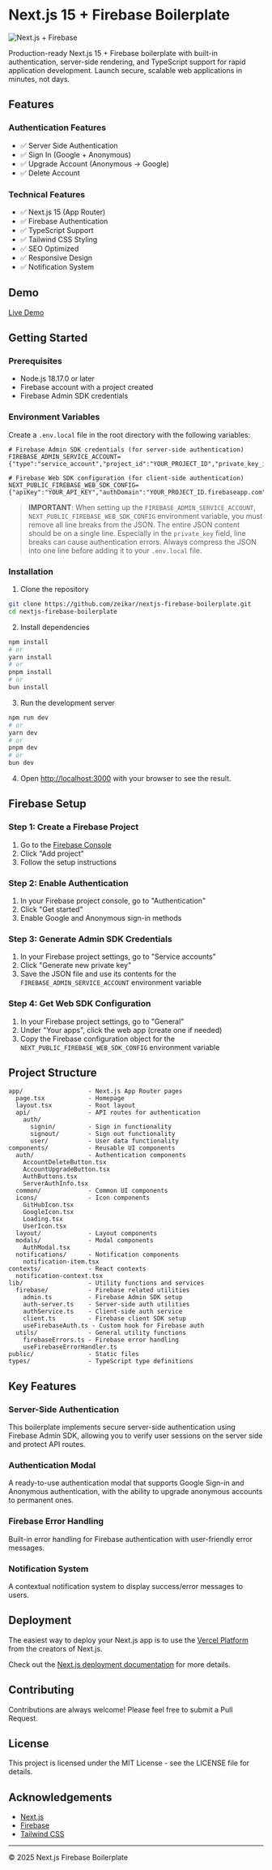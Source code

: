 # Next.js 15 + Firebase Boilerplate

![Next.js + Firebase](https://dogimg.vercel.app/api/og?url=https://nextjs-firebase-starter.vercel.app/)

Production-ready Next.js 15 + Firebase boilerplate with built-in authentication, server-side rendering, and TypeScript support for rapid application development. Launch secure, scalable web applications in minutes, not days.

## Features

### Authentication Features

- ✅ Server Side Authentication
- ✅ Sign In (Google + Anonymous)
- ✅ Upgrade Account (Anonymous → Google)
- ✅ Delete Account

### Technical Features

- ✅ Next.js 15 (App Router)
- ✅ Firebase Authentication
- ✅ TypeScript Support
- ✅ Tailwind CSS Styling
- ✅ SEO Optimized
- ✅ Responsive Design
- ✅ Notification System

## Demo

[Live Demo](https://nextjs-firebase-starter.vercel.app/)

## Getting Started

### Prerequisites

- Node.js 18.17.0 or later
- Firebase account with a project created
- Firebase Admin SDK credentials

### Environment Variables

Create a `.env.local` file in the root directory with the following variables:

```
# Firebase Admin SDK credentials (for server-side authentication)
FIREBASE_ADMIN_SERVICE_ACCOUNT={"type":"service_account","project_id":"YOUR_PROJECT_ID","private_key_id":"YOUR_PRIVATE_KEY_ID","private_key":"YOUR_PRIVATE_KEY","client_email":"YOUR_CLIENT_EMAIL","client_id":"YOUR_CLIENT_ID","auth_uri":"https://accounts.google.com/o/oauth2/auth","token_uri":"https://oauth2.googleapis.com/token","auth_provider_x509_cert_url":"https://www.googleapis.com/oauth2/v1/certs","client_x509_cert_url":"YOUR_CLIENT_X509_CERT_URL","universe_domain":"googleapis.com"}

# Firebase Web SDK configuration (for client-side authentication)
NEXT_PUBLIC_FIREBASE_WEB_SDK_CONFIG={"apiKey":"YOUR_API_KEY","authDomain":"YOUR_PROJECT_ID.firebaseapp.com","projectId":"YOUR_PROJECT_ID","storageBucket":"YOUR_PROJECT_ID.firebasestorage.app","messagingSenderId":"YOUR_MESSAGING_SENDER_ID","appId":"YOUR_APP_ID"}
```

> **IMPORTANT**: When setting up the `FIREBASE_ADMIN_SERVICE_ACCOUNT`, `NEXT_PUBLIC_FIREBASE_WEB_SDK_CONFIG` environment variable, you must remove all line breaks from the JSON. The entire JSON content should be on a single line. Especially in the `private_key` field, line breaks can cause authentication errors. Always compress the JSON into one line before adding it to your `.env.local` file.

### Installation

1. Clone the repository

```bash
git clone https://github.com/zeikar/nextjs-firebase-boilerplate.git
cd nextjs-firebase-boilerplate
```

2. Install dependencies

```bash
npm install
# or
yarn install
# or
pnpm install
# or
bun install
```

3. Run the development server

```bash
npm run dev
# or
yarn dev
# or
pnpm dev
# or
bun dev
```

4. Open [http://localhost:3000](http://localhost:3000) with your browser to see the result.

## Firebase Setup

### Step 1: Create a Firebase Project

1. Go to the [Firebase Console](https://console.firebase.google.com/)
2. Click "Add project"
3. Follow the setup instructions

### Step 2: Enable Authentication

1. In your Firebase project console, go to "Authentication"
2. Click "Get started"
3. Enable Google and Anonymous sign-in methods

### Step 3: Generate Admin SDK Credentials

1. In your Firebase project settings, go to "Service accounts"
2. Click "Generate new private key"
3. Save the JSON file and use its contents for the `FIREBASE_ADMIN_SERVICE_ACCOUNT` environment variable

### Step 4: Get Web SDK Configuration

1. In your Firebase project settings, go to "General"
2. Under "Your apps", click the web app (create one if needed)
3. Copy the Firebase configuration object for the `NEXT_PUBLIC_FIREBASE_WEB_SDK_CONFIG` environment variable

## Project Structure

```
app/                  - Next.js App Router pages
  page.tsx            - Homepage
  layout.tsx          - Root layout
  api/                - API routes for authentication
    auth/
      signin/         - Sign in functionality
      signout/        - Sign out functionality
      user/           - User data functionality
components/           - Reusable UI components
  auth/               - Authentication components
    AccountDeleteButton.tsx
    AccountUpgradeButton.tsx
    AuthButtons.tsx
    ServerAuthInfo.tsx
  common/             - Common UI components
  icons/              - Icon components
    GitHubIcon.tsx
    GoogleIcon.tsx
    Loading.tsx
    UserIcon.tsx
  layout/             - Layout components
  modals/             - Modal components
    AuthModal.tsx
  notifications/      - Notification components
    notification-item.tsx
contexts/             - React contexts
  notification-context.tsx
lib/                  - Utility functions and services
  firebase/           - Firebase related utilities
    admin.ts          - Firebase Admin SDK setup
    auth-server.ts    - Server-side auth utilities
    authService.ts    - Client-side auth service
    client.ts         - Firebase client SDK setup
    useFirebaseAuth.ts - Custom hook for Firebase auth
  utils/              - General utility functions
    firebaseErrors.ts - Firebase error handling
    useFirebaseErrorHandler.ts
public/               - Static files
types/                - TypeScript type definitions
```

## Key Features

### Server-Side Authentication

This boilerplate implements secure server-side authentication using Firebase Admin SDK, allowing you to verify user sessions on the server side and protect API routes.

### Authentication Modal

A ready-to-use authentication modal that supports Google Sign-in and Anonymous authentication, with the ability to upgrade anonymous accounts to permanent ones.

### Firebase Error Handling

Built-in error handling for Firebase authentication with user-friendly error messages.

### Notification System

A contextual notification system to display success/error messages to users.

## Deployment

The easiest way to deploy your Next.js app is to use the [Vercel Platform](https://vercel.com/new) from the creators of Next.js.

Check out the [Next.js deployment documentation](https://nextjs.org/docs/app/building-your-application/deploying) for more details.

## Contributing

Contributions are always welcome! Please feel free to submit a Pull Request.

## License

This project is licensed under the MIT License - see the LICENSE file for details.

## Acknowledgements

- [Next.js](https://nextjs.org/)
- [Firebase](https://firebase.google.com/)
- [Tailwind CSS](https://tailwindcss.com/)

---

© 2025 Next.js Firebase Boilerplate
